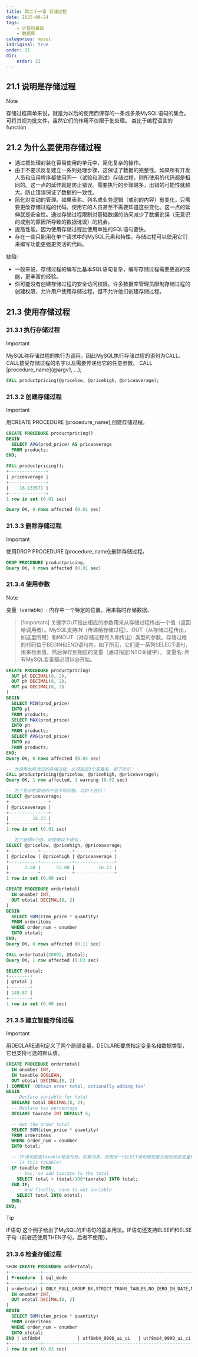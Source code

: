 ```yaml
---
title: 第二十一章 存储过程
date: 2025-08-24
tags:
    - 计算机基础
    - 数据库
categories: mysql
isOriginal: true
order: 21
dir:
    order: 21
---
```

## 21.1 说明是存储过程
> [!note]
> 存储过程简单来说，就是为以后的使用而保存的一条或多条MySQL语句的集合。可将其视为批文件，虽然它们的作用不仅限于批处理。
> 类比于编程语言的function

## 21.2 为什么要使用存储过程
- 通过把处理封装在容易使用的单元中，简化复杂的操作。
- 由于不要求反复建立一系列处理步骤，这保证了数据的完整性。如果所有开发人员和应用程序都使用同一（试验和测试）存储过程，则所使用的代码都是相同的。这一点的延伸就是防止错误。需要执行的步骤越多，出错的可能性就越大。防止错误保证了数据的一致性。
- 简化对变动的管理。如果表名、列名或业务逻辑（或别的内容）有变化，只需要更改存储过程的代码。使用它的人员甚至不需要知道这些变化。这一点的延伸就是安全性。通过存储过程限制对基础数据的访问减少了数据讹误（无意识的或别的原因所导致的数据讹误）的机会。
- 提高性能。因为使用存储过程比使用单独的SQL语句要快。
- 存在一些只能用在单个请求中的MySQL元素和特性，存储过程可以使用它们来编写功能更强更灵活的代码。

缺陷:
- 一般来说，存储过程的编写比基本SQL语句复杂，编写存储过程需要更高的技能，更丰富的经验。
- 你可能没有创建存储过程的安全访问权限。许多数据库管理员限制存储过程的创建权限，允许用户使用存储过程，但不允许他们创建存储过程。

## 21.3 使用存储过程
### 21.3.1 执行存储过程
> [!important]
> MySQL称存储过程的执行为调用，因此MySQL执行存储过程的语句为CALL。CALL接受存储过程的名字以及需要传递给它的任意参数。
> CALL \[procedure_name\](@argv1, ...);

```sql
CALL productpricing(@pricelow, @pricehigh, @priceaverage);
```

### 21.3.2 创建存储过程
> [!important]
> 用CREATE PROCEDURE \[procedure_name\];创建存储过程。

```sql
CREATE PROCEDURE productpricing()
BEGIN
  SELECT AVG(prod_price) AS priceaverage
  FROM products;
END;

CALL productpricing();
+--------------+
| priceaverage |
+--------------+
|    16.133571 |
+--------------+
1 row in set (0.01 sec)

Query OK, 0 rows affected (0.01 sec)

```

### 21.3.3 删除存储过程
> [!important]
> 使用DROP PROCEDURE \[procedure_name\];删除存储过程。

```sql
DROP PROCEDURE productpricing;
Query OK, 0 rows affected (0.01 sec)

```

### 21.3.4 使用参数
> [!note]
> 变量（variable）: 内存中一个特定的位置，用来临时存储数据。

> [!importatn]
> 关键字OUT指出相应的参数用来从存储过程传出一个值（返回给调用者）。MySQL支持IN（传递给存储过程）、OUT（从存储过程传出，如这里所用）和INOUT（对存储过程传入和传出）类型的参数。存储过程的代码位于BEGIN和END语句内，如下所见，它们是一系列SELECT语句，用来检索值，然后保存到相应的变量（通过指定INTO关键字）。
> 变量名: 所有MySQL变量都必须以@开始。

```sql
CREATE PROCEDURE productpricing(
  OUT pl DECIMAL(8, 2),
  OUT ph DECIMAL(8, 2),
  OUT pa DECIMAL(8, 2)
)
BEGIN
  SELECT MIN(prod_price)
  INTO pl
  FROM products;
  SELECT MAX(prod_price)
  INTO ph
  FROM products;
  SELECT AVG(prod_price)
  INTO pa
  FROM products;
END;
Query OK, 0 rows affected (0.04 sec)

-- 为调用此修改过的存储过程，必须指定3个变量名，如下所示：
CALL productpricing(@pricelow, @pricehigh, @priceaverage);
Query OK, 1 row affected, 1 warning (0.02 sec)

-- 为了显示检索出的产品平均价格，可如下进行：
SELECT @priceaverage;
+---------------+
| @priceaverage |
+---------------+
|         16.13 |
+---------------+
1 row in set (0.01 sec)

-- 为了获得3个值，可使用以下语句：
SELECT @pricelow, @pricehigh, @priceaverage;
+-----------+------------+---------------+
| @pricelow | @pricehigh | @priceaverage |
+-----------+------------+---------------+
|      2.50 |      55.00 |         16.13 |
+-----------+------------+---------------+
1 row in set (0.00 sec)

CREATE PROCEDURE ordertotal(
  IN onumber INT,
  OUT ototal DECIMAL(8, 2)
)
BEGIN
  SELECT SUM(item_price * quantity)
  FROM orderitems
  WHERE order_num = onumber
  INTO ototal;
END;
Query OK, 0 rows affected (0.11 sec)

CALL ordertotal(20005, @total);
Query OK, 1 row affected (0.03 sec)

SELECT @total;
+--------+
| @total |
+--------+
| 149.87 |
+--------+
1 row in set (0.00 sec)

```

### 21.3.5 建立智能存储过程
> [!important]
> 用DECLARE语句定义了两个局部变量。DECLARE要求指定变量名和数据类型，它也支持可选的默认值。
> 
```sql
CREATE PROCEDURE ordertotal(
  IN onumber INT,
  IN taxable BOOLEAN,
  OUT ototal DECIMAL(8, 2)
) COMMENT 'Obtain order total, optionally adding tax'
BEGIN
  -- Declare variable for total
  DECLARE total DECIMAL(8, 2);
  -- Declare tax percentage
  DECLARE taxrate INT DEFAULT 6;

  -- Get the order total
  SELECT SUM(item_price * quantity)
  FROM orderitems
  WHERE order_num = onumber
  INTO total;

  -- IF语句检查taxable是否为真，如果为真，则用另一SELECT语句增加营业税到局部变量total。最后，用另一SELECT语句将total（它增加或许不增加营业税）保存到ototal。
  -- Is this taxable?
  IF taxable THEN
    -- Yes, so add taxrate to the total
    SELECT total + (total/100*taxrate) INTO total;
  END IF;
    -- And finally, save to out variable
    SELECT total INTO ototal;
  END;
END;
```
> [!tip]
> IF语句 这个例子给出了MySQL的IF语句的基本用法。IF语句还支持ELSEIF和ELSE子句（前者还使用THEN子句，后者不使用）。

### 21.3.6 检查存储过程
```sql
SHOW CREATE PROCEDURE ordertotal;
+------------+-----------------------------------------------------------------------------------------------------------------------+---------------------------------------------------------------------------------------------------------------------------------------------------------------------------------------------------------------------+----------------------+----------------------+--------------------+
| Procedure  | sql_mode                                                                                                              | Create Procedure                                                                                                                                                                                                    | character_set_client | collation_connection | Database Collation |
+------------+-----------------------------------------------------------------------------------------------------------------------+---------------------------------------------------------------------------------------------------------------------------------------------------------------------------------------------------------------------+----------------------+----------------------+--------------------+
| ordertotal | ONLY_FULL_GROUP_BY,STRICT_TRANS_TABLES,NO_ZERO_IN_DATE,NO_ZERO_DATE,ERROR_FOR_DIVISION_BY_ZERO,NO_ENGINE_SUBSTITUTION | CREATE DEFINER=`root`@`localhost` PROCEDURE `ordertotal`(
  IN onumber INT,
  OUT ototal DECIMAL(8, 2)
)
BEGIN
  SELECT SUM(item_price * quantity)
  FROM orderitems
  WHERE order_num = onumber
  INTO ototal;
END | utf8mb4              | utf8mb4_0900_ai_ci   | utf8mb4_0900_ai_ci |
+------------+-----------------------------------------------------------------------------------------------------------------------+---------------------------------------------------------------------------------------------------------------------------------------------------------------------------------------------------------------------+----------------------+----------------------+--------------------+
1 row in set (0.03 sec)

```
